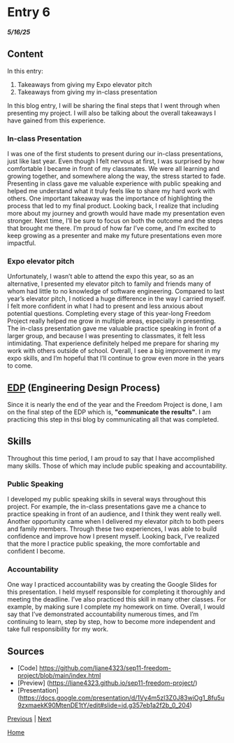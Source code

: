 # Entry 6
##### 5/16/25

## Content
In this entry:
1. Takeaways from giving my Expo elevator pitch
2. Takeaways from giving my in-class presentation

In this blog entry, I will be sharing the final steps that I went through when presenting my project. I will also be talking about the overall takeaways I have gained from this experience.

### In-class Presentation
I was one of the first students to present during our in-class presentations, just like last year. Even though I felt nervous at first, I was surprised by how comfortable I became in front of my classmates. We were all learning and growing together, and somewhere along the way, the stress started to fade. Presenting in class gave me valuable experience with public speaking and helped me understand what it truly feels like to share my hard work with others. One important takeaway was the importance of highlighting the process that led to my final product. Looking back, I realize that including more about my journey and growth would have made my presentation even stronger. Next time, I’ll be sure to focus on both the outcome and the steps that brought me there. I’m proud of how far I’ve come, and I’m excited to keep growing as a presenter and make my future presentations even more impactful.


### Expo elevator pitch

Unfortunately, I wasn’t able to attend the expo this year, so as an alternative, I presented my elevator pitch to family and friends many of whom had little to no knowledge of software engineering. Compared to last year’s elevator pitch, I noticed a huge difference in the way I carried myself. I felt more confident in what I had to present and less anxious about potential questions. Completing every stage of this year-long Freedom Project really helped me grow in multiple areas, especially in presenting. The in-class presentation gave me valuable practice speaking in front of a larger group, and because I was presenting to classmates, it felt less intimidating. That experience definitely helped me prepare for sharing my work with others outside of school. Overall, I see a big improvement in my expo skills, and I’m hopeful that I’ll continue to grow even more in the years to come.




## [EDP](https://hstatsep.github.io/students/#edp) (Engineering Design Process)
Since it is nearly the end of the year and the Freedom Project is done, I am on the final step of the EDP which is, **"communicate the results"**. I am practicing this step in thsi blog by communicating all that was completed. 


## Skills

Throughout this time period, I am proud to say that I have accomplished many skills. Those of which may include public speaking and accountability. 

### Public Speaking 
I developed my public speaking skills in several ways throughout this project. For example, the in-class presentations gave me a chance to practice speaking in front of an audience, and I think they went really well. Another opportunity came when I delivered my elevator pitch to both peers and family members. Through these two experiences, I was able to build confidence and improve how I present myself. Looking back, I’ve realized that the more I practice public speaking, the more comfortable and confident I become.


### Accountability

One way I practiced accountability was by creating the Google Slides for this presentation. I held myself responsible for completing it thoroughly and meeting the deadline. I’ve also practiced this skill in many other classes. For example, by making sure I complete my homework on time. Overall, I would say that I’ve demonstrated accountability numerous times, and I’m continuing to learn, step by step, how to become more independent and take full responsibility for my work.


## Sources 

* [Code] https://github.com/liane4323/sep11-freedom-project/blob/main/index.html
* [Preview] (https://liane4323.github.io/sep11-freedom-project/)
* [Presentation] (https://docs.google.com/presentation/d/1Vy4m5zl3Z0J83wiOg1_8fu5u9zxmaekK90MtenDE1tY/edit#slide=id.g357eb1a2f2b_0_204)






[Previous](entry05.md) | [Next](entry07.md)

[Home](../README.md)
